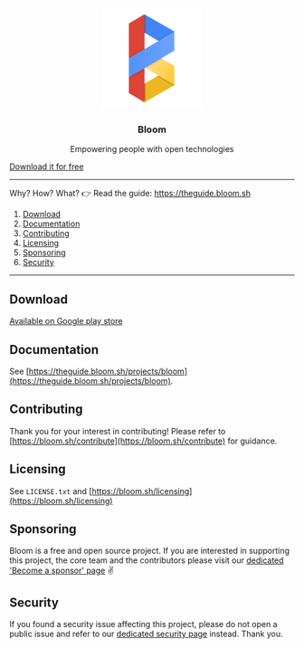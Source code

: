 <p align="center">
  <img alt="bloom logo" src="docs/bloom_256.png" height="180" />
  <h3 align="center">Bloom</h3>
  <p align="center">Empowering people with open technologies</p>
</p>

[Download it for free](https://bloom.sh/download)

--------

Why? How? What? 👉 Read the guide: https://theguide.bloom.sh

1. [Download](#download)
2. [Documentation](#documentation)
3. [Contributing](#contributing)
4. [Licensing](#licensing)
5. [Sponsoring](#sponsoring)
6. [Security](#security)

--------

## Download

[Available on Google play store](https://play.google.com/store/apps/details?id=com.bloom42.bloomx)


## Documentation

See [https://theguide.bloom.sh/projects/bloom](https://theguide.bloom.sh/projects/bloom).


## Contributing

Thank you for your interest in contributing! Please refer to
[https://bloom.sh/contribute](https://bloom.sh/contribute) for guidance.



## Licensing

See `LICENSE.txt` and [https://bloom.sh/licensing](https://bloom.sh/licensing)


## Sponsoring

Bloom is a free and open source project. If you are interested in supporting this project, the core team
and the contributors please visit our
[dedicated 'Become a sponsor' page](https://bloom.sh/become-a-sponsor) ✌️


## Security

If you found a security issue affecting this project, please do not open a public issue and refer to our
[dedicated security page](https://bloom.sh/security) instead. Thank you.
